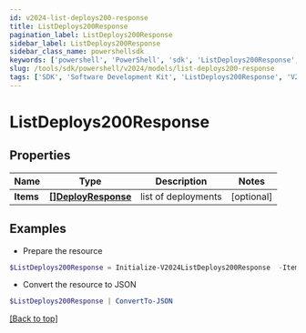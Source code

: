 ```yaml
---
id: v2024-list-deploys200-response
title: ListDeploys200Response
pagination_label: ListDeploys200Response
sidebar_label: ListDeploys200Response
sidebar_class_name: powershellsdk
keywords: ['powershell', 'PowerShell', 'sdk', 'ListDeploys200Response', 'V2024ListDeploys200Response'] 
slug: /tools/sdk/powershell/v2024/models/list-deploys200-response
tags: ['SDK', 'Software Development Kit', 'ListDeploys200Response', 'V2024ListDeploys200Response']
---
```



# ListDeploys200Response

## Properties

Name | Type | Description | Notes
------------ | ------------- | ------------- | -------------
**Items** | [**[]DeployResponse**](deploy-response) | list of deployments | [optional] 

## Examples

- Prepare the resource
```powershell
$ListDeploys200Response = Initialize-V2024ListDeploys200Response  -Items null
```

- Convert the resource to JSON
```powershell
$ListDeploys200Response | ConvertTo-JSON
```


[[Back to top]](#) 

